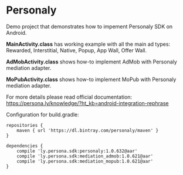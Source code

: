 # Personaly

Demo project that demonstrates how to impement Personaly SDK on Android.

**MainActivity.class** has working example with all the main ad types: Rewarded, Interstitial, Native, Popup, App Wall, Offer Wall.
 
 **AdMobActivity.class** shows how-to implement AdMob with Personaly mediation adapter.
 
  **MoPubActivity.class** shows how-to implement MoPub with Personaly mediation adapter.

For more details please read official documentation: https://persona.ly/knowledge/?ht_kb=android-integration-rephrase


Configuration for build.gradle:

```
repositories {
    maven { url 'https://dl.bintray.com/personaly/maven' }
}

dependencies {
    compile 'ly.persona.sdk:personaly:1.0.632@aar'
    compile 'ly.persona.sdk:mediation_admob:1.0.621@aar'
    compile 'ly.persona.sdk:mediation_mopub:1.0.621@aar'
}
```
